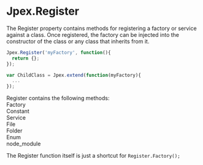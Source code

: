 Jpex.Register
========
The Register property contains methods for registering a factory or service against a class. Once registered, the factory can be injected into the constructor of the class or any class that inherits from it.
```javascript
Jpex.Register('myFactory', function(){
  return {};
});

var ChildClass = Jpex.extend(function(myFactory){
  ...
});
```

Register contains the following methods:  
Factory  
Constant  
Service  
File  
Folder  
Enum  
node_module  

The Register function itself is just a shortcut for `Register.Factory();`